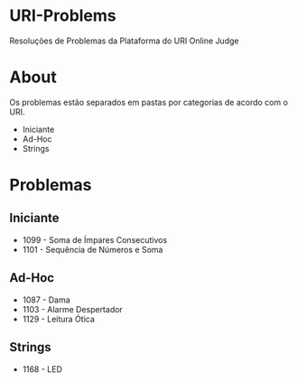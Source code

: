 # URI-Problems
Resoluções de Problemas da Plataforma do URI Online Judge

# About
Os problemas estão separados em pastas por categorias de acordo com o URI.

* Iniciante
* Ad-Hoc
* Strings

# Problemas

## Iniciante

* 1099 - Soma de Ímpares Consecutivos
* 1101 - Sequência de Números e Soma


## Ad-Hoc

* 1087 - Dama
* 1103 - Alarme Despertador
* 1129 - Leitura Ótica

## Strings

* 1168 - LED